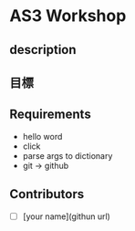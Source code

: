 # AS3 Workshop

## description

## 目標

## Requirements

- hello word
- click
- parse args to dictionary
- git -> github

## Contributors

- [ ] [your name](githun url)